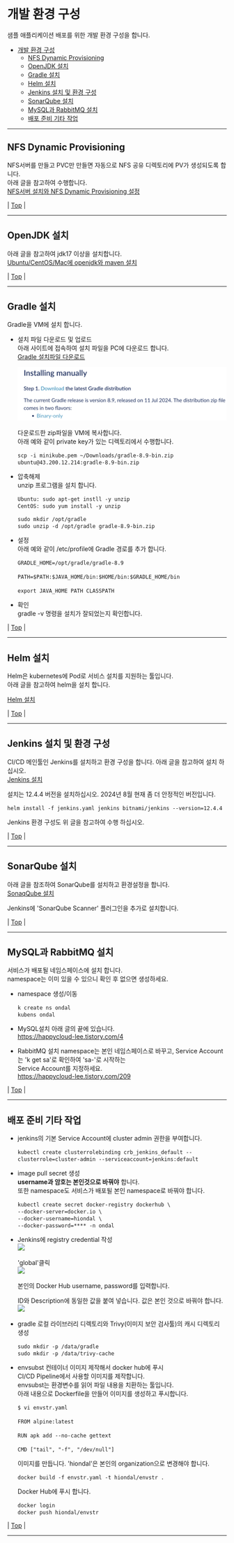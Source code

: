 # 개발 환경 구성
샘플 애플리케이션 배포를 위한 개발 환경 구성을 합니다.  

- [개발 환경 구성](#개발-환경-구성)
  - [NFS Dynamic Provisioning](#nfs-dynamic-provisioning)
  - [OpenJDK 설치](#openjdk-설치)
  - [Gradle 설치](#gradle-설치)
  - [Helm 설치](#helm-설치)
  - [Jenkins 설치 및 환경 구성](#jenkins-설치-및-환경-구성)
  - [SonarQube 설치](#sonarqube-설치)
  - [MySQL과 RabbitMQ 설치](#mysql과-rabbitmq-설치)
  - [배포 준비 기타 작업](#배포-준비-기타-작업)


---

## NFS Dynamic Provisioning 
NFS서버를 만들고 PVC만 만들면 자동으로 NFS 공유 디렉토리에 PV가 생성되도록 합니다.  
아래 글을 참고하여 수행합니다.  
[NFS서버 설치와 NFS Dynamic Provisioning 설정](https://happycloud-lee.tistory.com/178)  

| [Top](#개발-환경-구성) |

---

## OpenJDK 설치
아래 글을 참고하여 jdk17 이상을 설치합니다.  
[Ubuntu/CentOS/Mac에 openjdk와 maven 설치](https://happycloud-lee.tistory.com/186)  

| [Top](#개발-환경-구성) |

---

## Gradle 설치
Gradle을 VM에 설치 합니다.  

- 설치 파일 다운로드 및 업로드  
  아래 사이트에 접속하여 설치 파일을 PC에 다운로드 합니다.  
  [Gradle 설치파일 다운로드](https://gradle.org/install/)

  ![](images/2024-07-25-11-37-08.png)   

  다운로드한 zip파일을 VM에 복사합니다.  
  아래 예와 같이 private key가 있는 디렉토리에서 수행합니다.  
  ```
  scp -i minikube.pem ~/Downloads/gradle-8.9-bin.zip ubuntu@43.200.12.214:gradle-8.9-bin.zip
  ```

- 압축해제  
  unzip 프로그램을 설치 합니다.   
  ```
  Ubuntu: sudo apt-get instll -y unzip   
  CentOS: sudo yum install -y unzip 
  ```

  ```
  sudo mkdir /opt/gradle
  sudo unzip -d /opt/gradle gradle-8.9-bin.zip 
  ```

- 설정  
  아래 예와 같이 /etc/profile에 Gradle 경로를 추가 합니다.  
  ```
  GRADLE_HOME=/opt/gradle/gradle-8.9

  PATH=$PATH:$JAVA_HOME/bin:$HOME/bin:$GRADLE_HOME/bin

  export JAVA_HOME PATH CLASSPATH
  ````

- 확인  
  gradle -v 명령을 설치가 잘되었는지 확인합니다.   

| [Top](#개발-환경-구성) |

---

## Helm 설치  
Helm은 kubernetes에 Pod로 서비스 설치를 지원하는 툴입니다.  
아래 글을 참고하여 helm을 설치 합니다.  

[Helm 설치](https://happycloud-lee.tistory.com/3)

| [Top](#개발-환경-구성) |

---

## Jenkins 설치 및 환경 구성  
CI/CD 메인툴인 Jenkins를 설치하고 환경 구성을 합니다. 
아래 글을 참고하여 설치 하십시오.  
[Jenkins 설치](https://happycloud-lee.tistory.com/48)
  
설치는 12.4.4 버전을 설치하십시오. 2024년 8월 현재 좀 더 안정적인 버전입니다.  
```
helm install -f jenkins.yaml jenkins bitnami/jenkins --version=12.4.4
```

Jenkins 환경 구성도 위 글을 참고하여 수행 하십시오.    

| [Top](#개발-환경-구성) |

---

## SonarQube 설치 

아래 글을 참조하여 SonarQube를 설치하고 환경설정을 합니다.     
[SonaqQube 설치](https://happycloud-lee.tistory.com/49)  

Jenkins에 'SonarQube Scanner' 플러그인을 추가로 설치합니다.  

| [Top](#개발-환경-구성) |

---

## MySQL과 RabbitMQ 설치  
서비스가 배포될 네임스페이스에 설치 합니다.   
namespace는 이미 있을 수 있으니 확인 후 없으면 생성하세요.  
- namespace 생성/이동
  ```
  k create ns ondal
  kubens ondal
  ```

- MySQL설치
  아래 글의 끝에 있습니다.  
  https://happycloud-lee.tistory.com/4

- RabbitMQ 설치
  namespace는 본인 네임스페이스로 바꾸고, Service Account는 'k get sa'로 확인하여 'sa-'로 시작하는   
  Service Account를 지정하세요.   
  https://happycloud-lee.tistory.com/209

| [Top](#개발-환경-구성) |

---

## 배포 준비 기타 작업

- jenkins의 기본 Service Account에 cluster admin 권한을 부여합니다.  
  ``` 
  kubectl create clusterrolebinding crb_jenkins_default --clusterrole=cluster-admin --serviceaccount=jenkins:default
  ```

- image pull secret 생성  
  **username과 암호는 본인것으로 바꿔야** 합니다.   
  또한 namespace도 서비스가 배포될 본인 namespace로 바꿔야 합니다.  

  ```
  kubectl create secret docker-registry dockerhub \
  --docker-server=docker.io \
  --docker-username=hiondal \
  --docker-password=**** -n ondal
  ```

- Jenkins에 registry credential 작성    
  ![](images/2024-07-25-16-11-37.png)  

  'global'클릭  
  ![](images/2024-07-25-16-11-59.png)  

  본인의 Docker Hub username, password를 입력합니다.  

  ID와 Description에 동일한 값을 붙여 넣습니다. 값은 본인 것으로 바꿔야 합니다.    
  ![](images/2024-07-25-16-13-10.png)  

- gradle 로컬 라이브러리 디렉토리와 Trivy(이미지 보안 검사툴)의 캐시 디렉토리 생성   
  ```
  sudo mkdir -p /data/gradle 
  sudo mkdir -p /data/trivy-cache
  ```

- envsubst 컨테이너 이미지 제작해서 docker hub에 푸시   
  CI/CD Pipeline에서 사용할 이미지를 제작합니다.   
  envsubst는 환경변수를 읽어 파일 내용을 치환하는 툴입니다.    
  아래 내용으로 Dockerfile을 만들어 이미지를 생성하고 푸시합니다.  
  ```
  $ vi envstr.yaml
  
  FROM alpine:latest

  RUN apk add --no-cache gettext

  CMD ["tail", "-f", "/dev/null"]
  ```   

  이미지를 만듭니다. 'hiondal'은 본인의 organization으로 변경해야 합니다.  
  ```
  docker build -f envstr.yaml -t hiondal/envstr .
  ```

  Docker Hub에 푸시 합니다.  
  ```
  docker login 
  docker push hiondal/envstr
  ```

| [Top](#개발-환경-구성) |

---








